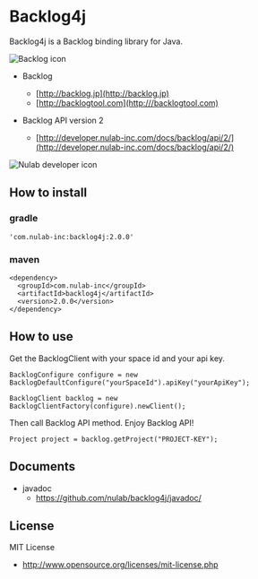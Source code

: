 # Backlog4j

Backlog4j is a Backlog binding library for Java.

![Backlog icon](https://raw.githubusercontent.com/nulab/backlog4j/master/icon.png)

* Backlog 
    * [http://backlog.jp](http://backlog.jp)
    * [http://backlogtool.com](http:///backlogtool.com)

* Backlog API version 2
    * [http://developer.nulab-inc.com/docs/backlog/api/2/](http://developer.nulab-inc.com/docs/backlog/api/2/)

![Nulab developer icon](https://raw.githubusercontent.com/nulab/backlog4j/master/dev_icon.png)

## How to install

### gradle

    'com.nulab-inc:backlog4j:2.0.0'

### maven

    <dependency>
      <groupId>com.nulab-inc</groupId>
      <artifactId>backlog4j</artifactId>
      <version>2.0.0</version>
    </dependency>

## How to use
Get the BacklogClient with your space id and your api key.
    
    BacklogConfigure configure = new BacklogDefaultConfigure("yourSpaceId").apiKey("yourApiKey");
                        
    BacklogClient backlog = new BacklogClientFactory(configure).newClient();


Then call Backlog API method. Enjoy Backlog API!

    Project project = backlog.getProject("PROJECT-KEY");



## Documents

* javadoc
    * https://github.com/nulab/backlog4j/javadoc/

## License

MIT License

* http://www.opensource.org/licenses/mit-license.php

